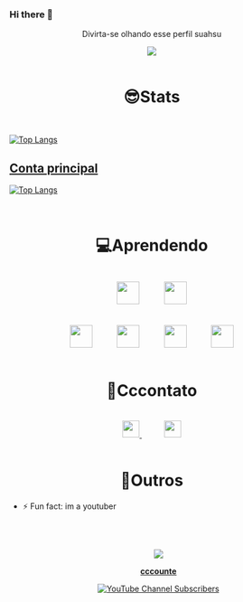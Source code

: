 ### Hi there 👋

<div align='center'>
  
  <p>Divirta-se olhando esse perfil suahsu </p>
  
  <img src="https://media.giphy.com/media/11lxCeKo6cHkJy/source.gif">

</div><br>

<h1 align='center'>😎Stats</h1><br>

[![Top Langs](https://github-readme-stats.vercel.app/api/top-langs/?username=cccounte&layout=compact&theme=radical)](https://github.com/anuraghazra/github-readme-stats)

## <a href="https://github.com/DanielNasc">Conta principal</a>
[![Top Langs](https://github-readme-stats.vercel.app/api/top-langs/?username=DanielNasc&layout=compact&theme=radical)](https://github.com/anuraghazra/github-readme-stats)

<br>
  <h1 align='center'>💻Aprendendo</h1>

<div align='center'>
  
  <br>
  <div align='center'>
    <img height='40'src='https://img.shields.io/badge/JavaScript-323330?style=for-the-badge&logo=javascript&logoColor=F7DF1E&color=1f1f1f'>
    &nbsp;&nbsp;&nbsp;&nbsp;&nbsp;&nbsp;&nbsp;&nbsp;&nbsp;
    <img height='40' src='https://img.shields.io/badge/Node.js-43853D?style=for-the-badge&logo=node.js&logoColor=white'>
    <br><br><br>
    <img height='40' src='https://img.shields.io/badge/Unity-100000?style=for-the-badge&logo=unity&logoColor=white&color=1f1f1f'>
    &nbsp;&nbsp;&nbsp;&nbsp;&nbsp;&nbsp;&nbsp;&nbsp;&nbsp;
    <img height='40' src='https://img.shields.io/badge/React-20232A?style=for-the-badge&logo=react&logoColor=61DAFB'>
    &nbsp;&nbsp;&nbsp;&nbsp;&nbsp;&nbsp;&nbsp;&nbsp;&nbsp;
    <img height='40' src='https://img.shields.io/badge/TypeScript-007ACC?style=for-the-badge&logo=typescript&logoColor=white'>
    &nbsp;&nbsp;&nbsp;&nbsp;&nbsp;&nbsp;&nbsp;&nbsp;&nbsp;
    <img height='40' src='https://img.shields.io/badge/MongoDB-4EA94B?style=for-the-badge&logo=mongodb&logoColor=white'>
  
  </div>
<br>
</div>

  <h1 align='center'>📧Cccontato</h1>
<br>
<div align='center'> 
  
  <a  href='https://twitter.com/cccounte'>
    <img height='30' src='https://img.shields.io/badge/Twitter-1DA1F2?style=for-the-badge&logo=twitter&logoColor=white'>
   </a> 
   &nbsp;&nbsp;&nbsp;&nbsp;&nbsp;&nbsp;&nbsp;&nbsp;&nbsp;
  <a href ='mailto:danielnasc15987@gmail.com'>
    <img height='30' src='https://img.shields.io/badge/Gmail-D14836?style=for-the-badge&logo=gmail&logoColor=white'>
  </a>
</div>

<br>

<h1 align='center'>🦊Outros</h1>

- ⚡ Fun fact: 
  im a youtuber

  <br><br>
  <div  align='center'>
  <a href='https://youtube.com/c/cccounte'>
  <img align='center' src='https://lh3.googleusercontent.com/a-/AOh14GjGBRmM0qQYZrPaxLtnOqRZNlVP_IcUkIoy3uqLQQ=s96-c'>
  <p><strong>cccounte</strong></p>
  <img align='center' alt="YouTube Channel Subscribers" src="https://img.shields.io/youtube/channel/subscribers/UCKVpeZ6tnKIv3ft_HBjNDKw?color=d00000&logo=youtube&style=for-the-badge">
  </a>
  <div>


